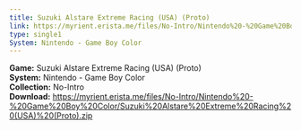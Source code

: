 ```yaml
---
title: Suzuki Alstare Extreme Racing (USA) (Proto)
link: https://myrient.erista.me/files/No-Intro/Nintendo%20-%20Game%20Boy%20Color/Suzuki%20Alstare%20Extreme%20Racing%20(USA)%20(Proto).zip
type: single1
System: Nintendo - Game Boy Color
---
```

<b>Game:</b> Suzuki Alstare Extreme Racing (USA) (Proto)<br>
<b>System:</b> Nintendo - Game Boy Color<br>
<b>Collection:</b> No-Intro<br>
<b>Download:</b> https://myrient.erista.me/files/No-Intro/Nintendo%20-%20Game%20Boy%20Color/Suzuki%20Alstare%20Extreme%20Racing%20(USA)%20(Proto).zip